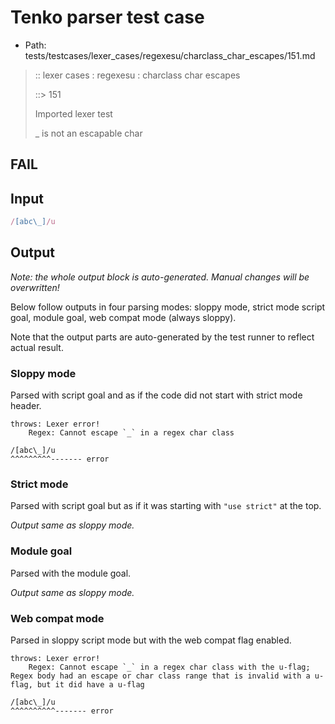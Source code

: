 # Tenko parser test case

- Path: tests/testcases/lexer_cases/regexesu/charclass_char_escapes/151.md

> :: lexer cases : regexesu : charclass char escapes
>
> ::> 151
>
> Imported lexer test
>
> _ is not an escapable char

## FAIL

## Input

`````js
/[abc\_]/u
`````

## Output

_Note: the whole output block is auto-generated. Manual changes will be overwritten!_

Below follow outputs in four parsing modes: sloppy mode, strict mode script goal, module goal, web compat mode (always sloppy).

Note that the output parts are auto-generated by the test runner to reflect actual result.

### Sloppy mode

Parsed with script goal and as if the code did not start with strict mode header.

`````
throws: Lexer error!
    Regex: Cannot escape `_` in a regex char class

/[abc\_]/u
^^^^^^^^^------- error
`````

### Strict mode

Parsed with script goal but as if it was starting with `"use strict"` at the top.

_Output same as sloppy mode._

### Module goal

Parsed with the module goal.

_Output same as sloppy mode._

### Web compat mode

Parsed in sloppy script mode but with the web compat flag enabled.

`````
throws: Lexer error!
    Regex: Cannot escape `_` in a regex char class with the u-flag; Regex body had an escape or char class range that is invalid with a u-flag, but it did have a u-flag

/[abc\_]/u
^^^^^^^^^^------- error
`````

